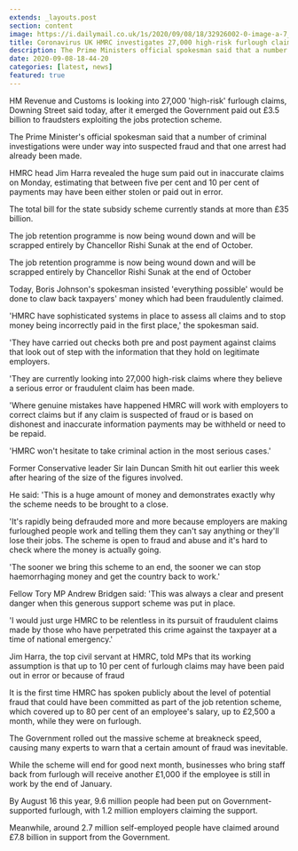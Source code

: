 ```yaml
---
extends: _layouts.post
section: content
image: https://i.dailymail.co.uk/1s/2020/09/08/18/32926002-0-image-a-7_1599585514227.jpg 
title: Coronavirus UK HMRC investigates 27,000 high-risk furlough claims 
description: The Prime Ministers official spokesman said that a number of criminal investigations were under way into suspected fraud and that one arrest had already been made. 
date: 2020-09-08-18-44-20 
categories: [latest, news] 
featured: true 
--- 
```

HM Revenue and Customs is looking into 27,000 'high-risk' furlough claims, Downing Street said today, after it emerged the Government paid out £3.5 billion to fraudsters exploiting the jobs protection scheme. 

The Prime Minister's official spokesman said that a number of criminal investigations were under way into suspected fraud and that one arrest had already been made.

HMRC head Jim Harra revealed the huge sum paid out in inaccurate claims on Monday, estimating that between five per cent and 10 per cent of payments may have been either stolen or paid out in error. 

The total bill for the state subsidy scheme currently stands at more than £35 billion.

The job retention programme is now being wound down and will be scrapped entirely by Chancellor Rishi Sunak at the end of October. 

The job retention programme is now being wound down and will be scrapped entirely by Chancellor Rishi Sunak at the end of October

Today, Boris Johnson's spokesman insisted 'everything possible' would be done to claw back taxpayers' money which had been fraudulently claimed.

'HMRC have sophisticated systems in place to assess all claims and to stop money being incorrectly paid in the first place,' the spokesman said.

'They have carried out checks both pre and post payment against claims that look out of step with the information that they hold on legitimate employers.

'They are currently looking into 27,000 high-risk claims where they believe a serious error or fraudulent claim has been made.

'Where genuine mistakes have happened HMRC will work with employers to correct claims but if any claim is suspected of fraud or is based on dishonest and inaccurate information payments may be withheld or need to be repaid.

'HMRC won't hesitate to take criminal action in the most serious cases.'

Former Conservative leader Sir Iain Duncan Smith hit out earlier this week after hearing of the size of the figures involved.

He said: 'This is a huge amount of money and demonstrates exactly why the scheme needs to be brought to a close.

'It's rapidly being defrauded more and more because employers are making furloughed people work and telling them they can't say anything or they'll lose their jobs. The scheme is open to fraud and abuse and it's hard to check where the money is actually going.

'The sooner we bring this scheme to an end, the sooner we can stop haemorrhaging money and get the country back to work.'

Fellow Tory MP Andrew Bridgen said: 'This was always a clear and present danger when this generous support scheme was put in place.

'I would just urge HMRC to be relentless in its pursuit of fraudulent claims made by those who have perpetrated this crime against the taxpayer at a time of national emergency.'

Jim Harra, the top civil servant at HMRC, told MPs that its working assumption is that up to 10 per cent of furlough claims may have been paid out in error or because of fraud

It is the first time HMRC has spoken publicly about the level of potential fraud that could have been committed as part of the job retention scheme, which covered up to 80 per cent of an employee's salary, up to £2,500 a month, while they were on furlough.

The Government rolled out the massive scheme at breakneck speed, causing many experts to warn that a certain amount of fraud was inevitable.

While the scheme will end for good next month, businesses who bring staff back from furlough will receive another £1,000 if the employee is still in work by the end of January.

By August 16 this year, 9.6 million people had been put on Government-supported furlough, with 1.2 million employers claiming the support.

Meanwhile, around 2.7 million self-employed people have claimed around £7.8 billion in support from the Government.

